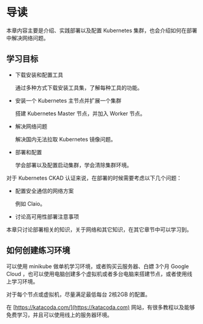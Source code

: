 # 导读

本章内容主要是介绍、实践部署以及配置 Kubernetes 集群，也会介绍如何在部署中解决网络问题。

## 学习目标

*   下载安装和配置工具

    通过多种方式下载安装工具集，了解每种工具的功能。
*   安装一个 Kubernetes 主节点并扩展一个集群

    搭建 Kubernetes Master 节点，并加入 Worker 节点。
*   解决网络问题

    解决国内无法拉取 Kubernetes 镜像问题。
*   部署和配置

    学会部署以及配置启动集群，学会清除集群环境。

对于 Kubernetes CKAD 认证来说，在部署的时候需要考虑以下几个问题：

*   配置安全通信的网络方案

    例如 Claio。
* 讨论高可用性部署注意事项

本章只讨论部署相关的知识，关于网络和其它知识，在其它章节中可以学习到。

## 如何创建练习环境

可以使用 minikube 做单机学习环境，或者购买云服务器、白嫖 3个月 Google Cloud ，也可以使用电脑创建多个虚拟机或者多台电脑来搭建节点，或者使用线上学习环境。

对于每个节点或虚拟机，尽量满足最低每台 2核2GB 的配置。

在 [https://katacoda.com/](https://katacoda.com) 网站，有很多教程以及能够免费学习，并且可以使用线上的服务器环境。

